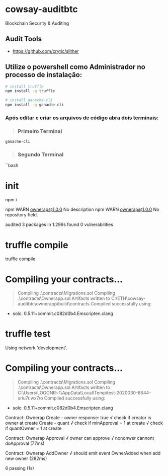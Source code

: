 # cowsay-auditbtc
Blockchain Security &amp; Auditing 

## Audit Tools

* https://github.com/crytic/slither


## Utilize o powershell como Administrador no processo de instalação:


 ```bash
# install truffle
npm install -g truffle

# install ganache-cli
npm install -g ganache-cli
```

### Após editar e criar os arquivos de código abra dois terminais:

>### Primeiro Terminal

```bash
ganache-cli
```

>### Segundo Terminal

``bash
# init
npm i

npm WARN ownerap@1.0.0 No description
npm WARN ownerap@1.0.0 No repository field.

audited 3 packages in 1.299s
found 0 vulnerabilities


# truffle compile
truffle compile


Compiling your contracts...
===========================
> Compiling .\contracts\Migrations.sol
> Compiling .\contracts\Ownerapp.sol
> Artifacts written to C:\ETH\cowsay-auditbtc\ownerapp\build\contracts
> Compiled successfully using:
   - solc: 0.5.11+commit.c082d0b4.Emscripten.clang


# truffle test

Using network 'development'.


Compiling your contracts...
===========================
> Compiling .\contracts\Migrations.sol
> Compiling .\contracts\Ownerapp.sol
> Artifacts written to C:\Users\LOGONR~1\AppData\Local\Temp\test-2020030-8644-xriu7r.wx7ro
> Compiled successfully using:
   - solc: 0.5.11+commit.c082d0b4.Emscripten.clang



  Contract: Ownerap
    Create - owner
response: true
      √ check if creator is owner at create
    Create - quant
      √ check if minApproval = 1 at create
      √ check if quantOwner = 1 at create

  Contract: Ownerap
    Approval
      √ owner can approve
      √ nononwer cannont doApproval (77ms)

  Contract: Ownerap
    AddOwner
      √ should emit event OwnerAdded when add new owner (282ms)


  6 passing (1s)

 ``` 
 
 

